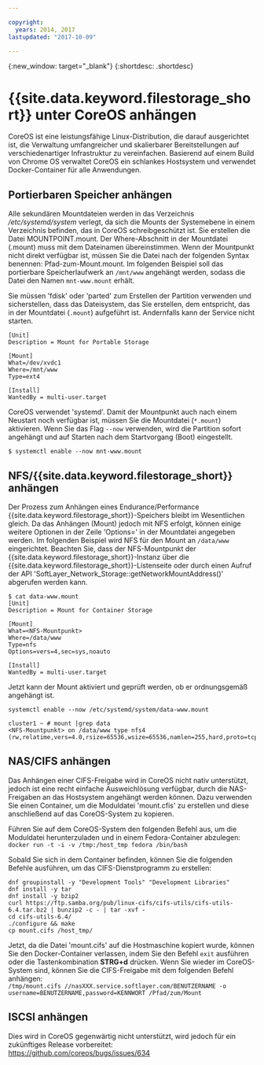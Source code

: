 ```yaml
---

copyright:
  years: 2014, 2017
lastupdated: "2017-10-09"

---
```

{:new_window: target="_blank"}
{:shortdesc: .shortdesc}

# {{site.data.keyword.filestorage_short}} unter CoreOS anhängen

CoreOS ist eine leistungsfähige Linux-Distribution, die darauf ausgerichtet ist, die Verwaltung umfangreicher und skalierbarer Bereitstellungen auf verschiedenartiger Infrastruktur zu vereinfachen. Basierend auf einem Build von Chrome OS verwaltet CoreOS ein schlankes Hostsystem und verwendet Docker-Container für alle Anwendungen.

## Portierbaren Speicher anhängen

Alle sekundären Mountdateien werden in das Verzeichnis */etc/systemd/system* verlegt, da sich die Mounts der Systemebene in einem Verzeichnis befinden, das in CoreOS schreibgeschützt ist. Sie erstellen die Datei MOUNTPOINT.mount. Der Where-Abschnitt in der Mountdatei (.mount) muss mit dem Dateinamen übereinstimmen. Wenn der Mountpunkt nicht direkt verfügbar ist, müssen Sie die Datei nach der folgenden Syntax benennen: Pfad-zum-Mount.mount. Im folgenden Beispiel soll das portierbare Speicherlaufwerk an `/mnt/www` angehängt werden, sodass die Datei den Namen `mnt-www.mount` erhält.

Sie müssen 'fdisk' oder 'parted' zum Erstellen der Partition verwenden und sicherstellen, dass das Dateisystem, das Sie erstellen, dem entspricht, das in der Mountdatei (`.mount`) aufgeführt ist. Andernfalls kann der Service nicht starten.


```
[Unit]
Description = Mount for Portable Storage

[Mount]
What=/dev/xvdc1
Where=/mnt/www
Type=ext4

[Install]
WantedBy = multi-user.target
```

CoreOS verwendet 'systemd'. Damit der Mountpunkt auch nach einem Neustart noch verfügbar ist, müssen Sie die Mountdatei (`*.mount`) aktivieren. Wenn Sie das Flag `--now` verwenden, wird die Partition sofort angehängt und auf Starten nach dem Startvorgang (Boot) eingestellt.

`$ systemctl enable --now mnt-www.mount`

## NFS/{{site.data.keyword.filestorage_short}} anhängen

Der Prozess zum Anhängen eines Endurance/Performance {{site.data.keyword.filestorage_short}}-Speichers bleibt im Wesentlichen gleich. Da das Anhängen (Mount) jedoch mit NFS erfolgt, können einige weitere Optionen in der Zeile 'Options=' in der Mountdatei angegeben werden. Im folgenden Beispiel wird NFS für den Mount an `/data/www` eingerichtet. Beachten Sie, dass der NFS-Mountpunkt der {{site.data.keyword.filestorage_short}}-Instanz über die {{site.data.keyword.filestorage_short}}-Listenseite oder durch einen Aufruf der API 'SoftLayer_Network_Storage::getNetworkMountAddress()' abgerufen werden kann.

```
$ cat data-www.mount
[Unit]
Description = Mount for Container Storage

[Mount]
What=<NFS-Mountpunkt>
Where=/data/www
Type=nfs
Options=vers=4,sec=sys,noauto

[Install]
WantedBy = multi-user.target
```

Jetzt kann der Mount aktiviert und geprüft werden, ob er ordnungsgemäß angehängt ist.

```
systemctl enable --now /etc/systemd/system/data-www.mount

cluster1 ~ # mount |grep data
<NFS-Mountpunkt> on /data/www type nfs4 (rw,relatime,vers=4.0,rsize=65536,wsize=65536,namlen=255,hard,proto=tcp,port=0,timeo=600,retrans=2,sec=sys,clientaddr=10.81.x.x,local_lock=none,addr=10.1.x.x)
```
 
## NAS/CIFS anhängen

Das Anhängen einer CIFS-Freigabe wird in CoreOS nicht nativ unterstützt, jedoch ist eine recht einfache Ausweichlösung verfügbar, durch die NAS-Freigaben an das Hostsystem angehängt werden können. Dazu verwenden Sie einen Container, um die Moduldatei 'mount.cfis' zu erstellen und diese anschließend auf das CoreOS-System zu kopieren.
 
Führen Sie auf dem CoreOS-System den folgenden Befehl aus, um die Moduldatei herunterzuladen und in einem Fedora-Container abzulegen: <br/>
`docker run -t -i -v /tmp:/host_tmp fedora /bin/bash`
 
Sobald Sie sich in dem Container befinden, können Sie die folgenden Befehle ausführen, um das CIFS-Dienstprogramm zu erstellen:
```
dnf groupinstall -y "Development Tools" "Development Libraries"
dnf install -y tar
dnf install -y bzip2
curl https://ftp.samba.org/pub/linux-cifs/cifs-utils/cifs-utils-6.4.tar.bz2 | bunzip2 -c - | tar -xvf -
cd cifs-utils-6.4/
./configure && make
cp mount.cifs /host_tmp/
```
 
Jetzt, da die Datei 'mount.cifs' auf die Hostmaschine kopiert wurde, können Sie den Docker-Container verlassen, indem Sie den Befehl `exit` ausführen oder die Tastenkombination **STRG+d** drücken. Wenn Sie wieder im CoreOS-System sind, können Sie die CIFS-Freigabe mit dem folgenden Befehl anhängen: <br/>
`/tmp/mount.cifs //nasXXX.service.softlayer.com/BENUTZERNAME -o username=BENUTZERNAME,password=KENNWORT /Pfad/zum/Mount`
 
## ISCSI anhängen

Dies wird in CoreOS gegenwärtig nicht unterstützt, wird jedoch für ein zukünftiges Release vorbereitet: https://github.com/coreos/bugs/issues/634
